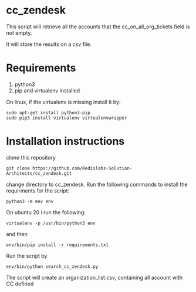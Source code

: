 # cc_zendesk

This script will  retrieve all the accounts that the cc_on_all_org_tickets field is not empty.

It will store the results on a csv file.

# Requirements
1. python3
2. pip and virtualenv installed

On linux, if the virtualenv is missing install it by:

```
sudo apt-get install python3-pip
sudo pip3 install virtualenv virtualenvwrapper
```

 

# Installation instructions



clone this repository 
```
git clone https://github.com/Redislabs-Solution-Architects/cc_zendesk.git
```
change directory to cc_zendesk.
Run the following commands to install the requirments for the script:


```
python3 -m env env
```
On ubuntu 20 i run the following:

```
virtualenv -p /usr/bin/python3 env
```
and then
```
env/bin/pip install -r requirements.txt
```

Run the script by
```
env/bin/python search_cc_zendesk.py
```
The script will create an organization_list.csv, containing all account with CC defined
